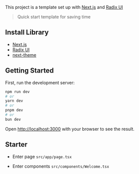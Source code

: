 This project is a template set up with [Next.js](https://nextjs.org/) and [Radix UI](https://www.radix-ui.com/)

> Quick start template for saving time

## Install Library

- [Next.js](https://nextjs.org/)
- [Radix UI](https://www.radix-ui.com/)
- [next-theme](https://github.com/pacocoursey/next-themes#readme)

## Getting Started

First, run the development server:

```bash
npm run dev
# or
yarn dev
# or
pnpm dev
# or
bun dev
```

Open [http://localhost:3000](http://localhost:3000) with your browser to see the result.

## Starter

- Enter page `src/app/page.tsx`

- Enter components `src/components/Welcome.tsx`
